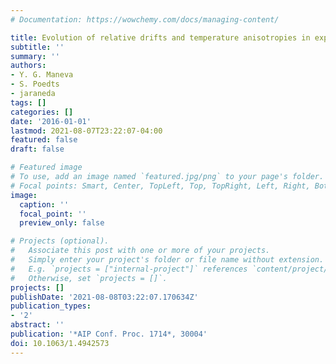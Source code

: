 ```yaml
---
# Documentation: https://wowchemy.com/docs/managing-content/

title: Evolution of relative drifts and temperature anisotropies in expanding collisionless plasmas-1.5D vs. 2.5D hybrid simulations
subtitle: ''
summary: ''
authors:
- Y. G. Maneva
- S. Poedts
- jaraneda
tags: []
categories: []
date: '2016-01-01'
lastmod: 2021-08-07T23:22:07-04:00
featured: false
draft: false

# Featured image
# To use, add an image named `featured.jpg/png` to your page's folder.
# Focal points: Smart, Center, TopLeft, Top, TopRight, Left, Right, BottomLeft, Bottom, BottomRight.
image:
  caption: ''
  focal_point: ''
  preview_only: false

# Projects (optional).
#   Associate this post with one or more of your projects.
#   Simply enter your project's folder or file name without extension.
#   E.g. `projects = ["internal-project"]` references `content/project/deep-learning/index.md`.
#   Otherwise, set `projects = []`.
projects: []
publishDate: '2021-08-08T03:22:07.170634Z'
publication_types:
- '2'
abstract: ''
publication: '*AIP Conf. Proc. 1714*, 30004'
doi: 10.1063/1.4942573
---
```

